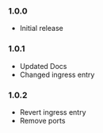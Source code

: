 ### 1.0.0

- Initial release

### 1.0.1

- Updated Docs
- Changed ingress entry

### 1.0.2

- Revert ingress entry
- Remove ports